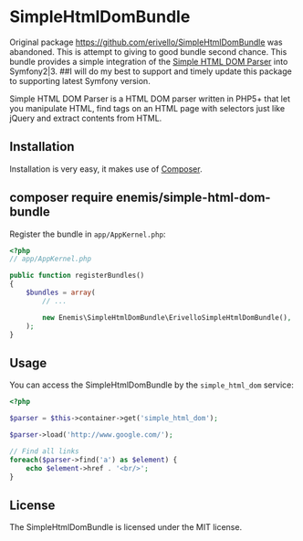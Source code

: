 SimpleHtmlDomBundle
===================

Original package https://github.com/erivello/SimpleHtmlDomBundle was abandoned.
This is attempt to giving to good bundle second chance.
This bundle provides a simple integration of the [Simple HTML DOM Parser][1] into Symfony2|3.
##I will do my best to support and timely update this package to supporting latest Symfony version.

Simple HTML DOM Parser is a HTML DOM parser written in PHP5+ that let you manipulate HTML, 
find tags on an HTML page with selectors just like jQuery and extract contents from HTML.

Installation
------------

Installation is very easy, it makes use of [Composer][2].

## composer require enemis/simple-html-dom-bundle

Register the bundle in `app/AppKernel.php`:

``` php
<?php
// app/AppKernel.php

public function registerBundles()
{
    $bundles = array(
        // ...

        new Enemis\SimpleHtmlDomBundle\ErivelloSimpleHtmlDomBundle(),
    );
}
```

Usage
--------

You can access the SimpleHtmlDomBundle by the `simple_html_dom` service:

``` php
<?php

$parser = $this->container->get('simple_html_dom');

$parser->load('http://www.google.com/');

// Find all links
foreach($parser->find('a') as $element) {
    echo $element->href . '<br/>';
}
````

License
-------

The SimpleHtmlDomBundle is licensed under the MIT license.

[1]: http://simplehtmldom.sourceforge.net
[2]: http://getcomposer.org/